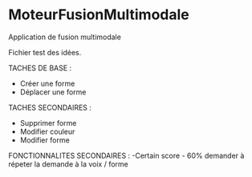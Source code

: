 # MoteurFusionMultimodale
Application de fusion multimodale

Fichier test des idées.


TACHES DE BASE : 
* Créer une forme
* Déplacer une forme
  
TACHES SECONDAIRES :
* Supprimer forme
* Modifier couleur
* Modifier forme

FONCTIONNALITES SECONDAIRES : 
-Certain score - 60% demander à répeter la demande à la voix / forme

